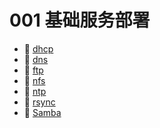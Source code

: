# 001 基础服务部署

* 📄 [dhcp](siyuan://blocks/20230610173643-hzggt0g)
* 📄 [dns](siyuan://blocks/20230610173426-m7znts3)
* 📄 [ftp](siyuan://blocks/20230610173626-dnvovv3)
* 📄 [nfs](siyuan://blocks/20230610173747-km1nvy1)
* 📄 [ntp](siyuan://blocks/20230610173748-pxrbuh9)
* 📄 [rsync](siyuan://blocks/20230610173701-52r7ths)
* 📄 [Samba](siyuan://blocks/20230610173552-dgolkfi)

‍

‍
